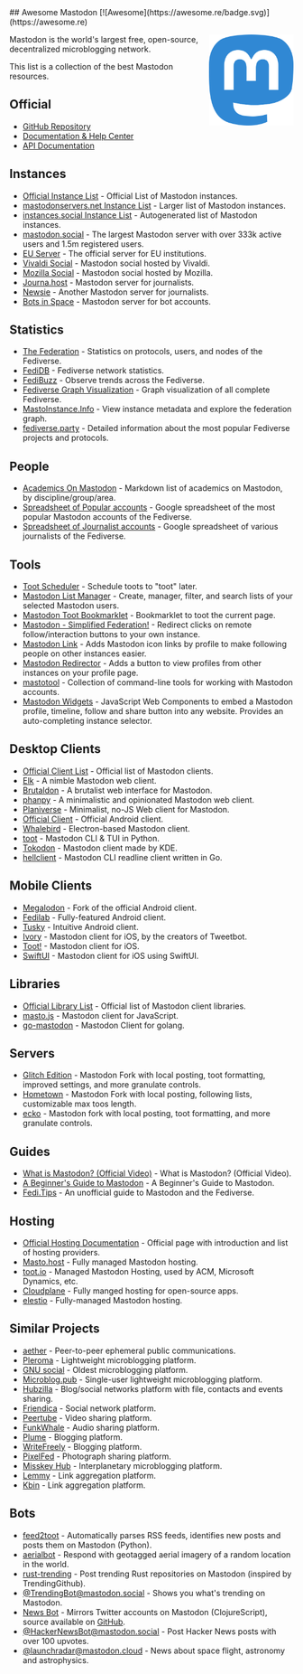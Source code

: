 <div class="github-widget" data-repo="hyperupcall/awesome-mastodon"></div>
## Awesome Mastodon [![Awesome](https://awesome.re/badge.svg)](https://awesome.re) <!-- omit from toc -->

[<img src="https://raw.githubusercontent.com/hyperupcall/awesome-mastodon/master/./assets/mastodon-logo.svg?sanitize=true" align="right" width="150">](https://joinmastodon.org/)

Mastodon is the world's largest free, open-source, decentralized microblogging network.

This list is a collection of the best Mastodon resources.



## Official

- [GitHub Repository](https://github.com/tootsuite/mastodon/)
- [Documentation & Help Center](https://docs.joinmastodon.org/)
- [API Documentation](https://docs.joinmastodon.org/client/intro/)

## Instances

- [Official Instance List](https://joinmastodon.org/servers) - Official List of Mastodon instances.
- [mastodonservers.net Instance List](https://mastodonservers.net/) - Larger list of Mastodon instances.
- [instances.social Instance List](https://instances.social/list/) - Autogenerated list of Mastodon instances.
- [mastodon.social](https://mastodon.social/about/) - The largest Mastodon server with over 333k active users and 1.5m registered users.
- [EU Server](https://social.network.europa.eu/about/) - The official server for EU institutions.
- [Vivaldi Social](https://social.vivaldi.net/about/) - Mastodon social hosted by Vivaldi.
- [Mozilla Social](https://mozilla.social/about/) - Mastodon social hosted by Mozilla.
- [Journa.host](https://journa.host/about/) - Mastodon server for journalists.
- [Newsie](https://newsie.social/about/) - Another Mastodon server for journalists.
- [Bots in Space](https://botsin.space/about/) - Mastodon server for bot accounts.

## Statistics

- [The Federation](https://the-federation.info/) - Statistics on protocols, users, and nodes of the Fediverse.
- [FediDB](https://fedidb.org/network/) - Fediverse network statistics.
- [FediBuzz](https://fedi.buzz/) - Observe trends across the Fediverse.
- [Fediverse Graph Visualization](https://www.comeetie.fr/galerie/mapstodon/) - Graph visualization of all complete Fediverse.
- [MastoInstance.Info](https://mastoinstance.info/) - View instance metadata and explore the federation graph.
- [fediverse.party](https://fediverse.party/) - Detailed information about the most popular Fediverse projects and protocols.

## People

- [Academics On Mastodon](https://github.com/nathanlesage/academics-on-mastodon/) - Markdown list of academics on Mastodon, by discipline/group/area.
- [Spreadsheet of Popular accounts](https://docs.google.com/spreadsheets/d/1cpUKkoT1MUn8_xM4usiERn-IdEuh0hXfBrwbbThwGiI/edit#gid=1111869705/) - Google spreadsheet of the most popular Mastodon accounts of the Fediverse.
- [Spreadsheet of Journalist accounts](https://docs.google.com/spreadsheets/d/13No4yxY-oFrN8PigC2jBWXreFCHWwVRTftwP6HcREtA/edit#gid=1320898902/) - Google spreadsheet of various journalists of the Fediverse.

## Tools

- [Toot Scheduler](https://scheduler.mastodon.tools/) - Schedule toots to "toot" later.
- [Mastodon List Manager](https://www.mastodonlistmanager.org/main/) - Create, manager, filter, and search lists of your selected Mastodon users.
- [Mastodon Toot Bookmarklet](https://rknightuk.github.io/mastodon-toot-bookmarklet/) - Bookmarklet to toot the current page.
- [Mastodon - Simplified Federation!](https://addons.mozilla.org/firefox/addon/mastodon-simplified-federation/) - Redirect clicks on remote follow/interaction buttons to your own instance.
- [Mastodon Link](https://github.com/masrly/mastodon-link/) - Adds Mastodon icon links by profile to make following people on other instances easier.
- [Mastodon Redirector](https://github.com/bramus/mastodon-redirector/) - Adds a button to view profiles from other instances on your profile page.
- [mastotool](https://github.com/muesli/mastotool/) - Collection of command-line tools for working with Mastodon accounts.
- [Mastodon Widgets](https://github.com/splitbrain/mastodon-widget) - JavaScript Web Components to embed a Mastodon profile, timeline, follow and share button into any website. Provides an auto-completing instance selector.

## Desktop Clients

- [Official Client List](https://joinmastodon.org/apps/) - Official list of Mastodon clients.
- [Elk](https://github.com/elk-zone/elk/) - A nimble Mastodon web client.
- [Brutaldon](https://gitlab.com/brutaldon/brutaldon/) - A brutalist web interface for Mastodon.
- [phanpy](https://github.com/cheeaun/phanpy) - A minimalistic and opinionated Mastodon web client.
- [Planiverse](https://git.mulligrubs.me/planiverse/) - Minimalist, no-JS Web client for Mastodon.
- [Official Client](https://github.com/mastodon/mastodon-android/) - Official Android client.
- [Whalebird](https://whalebird.social/en/desktop/contents/) - Electron-based Mastodon client.
- [toot](https://github.com/ihabunek/toot/) - Mastodon CLI & TUI in Python.
- [Tokodon](https://apps.kde.org/tokodon/) - Mastodon client made by KDE.
- [hellclient](https://hell.limitedideas.org) - Mastodon CLI readline client written in Go.

## Mobile Clients

- [Megalodon](https://sk22.github.io/megalodon/) - Fork of the official Android client.
- [Fedilab](https://codeberg.org/tom79/Fedilab/) - Fully-featured Android client.
- [Tusky](https://github.com/tuskyapp/Tusky/) - Intuitive Android client.
- [Ivory](https://apps.apple.com/us/app/ivory-for-mastodon-by-tapbots/id6444602274) - Mastodon client for iOS, by the creators of Tweetbot.
- [Toot!](https://apps.apple.com/us/app/toot/id1229021451) - Mastodon client for iOS.
- [SwiftUI](https://github.com/Dimillian/IceCubesApp) - Mastodon client for iOS using SwiftUI.

## Libraries

- [Official Library List](https://docs.joinmastodon.org/client/libraries/) - Official list of Mastodon client libraries.
- [masto.js](https://github.com/neet/masto.js) - Mastodon client for JavaScript.
- [go-mastodon](https://github.com/mattn/go-mastodon) - Mastodon Client for golang.

## Servers

- [Glitch Edition](https://glitch-soc.github.io/docs/) - Mastodon Fork with local posting, toot formatting, improved settings, and more granulate controls.
- [Hometown](https://github.com/hometown-fork/hometown/) - Mastodon Fork with local posting, following lists, customizable max toos length.
- [ecko](https://github.com/magicstone-dev/ecko/) - Mastodon fork with local posting, toot formatting, and more granulate controls.

## Guides

- [What is Mastodon? (Official Video)](https://www.youtube.com/watch?v=IPSbNdBmWKE) - What is Mastodon? (Official Video).
- [A Beginner's Guide to Mastodon](https://buffer.com/resources/mastodon-social) - A Beginner's Guide to Mastodon.
- [Fedi.Tips](https://fedi.tips) - An unofficial guide to Mastodon and the Fediverse.

## Hosting

- [Official Hosting Documentation](https://docs.joinmastodon.org/user/run-your-own) - Official page with introduction and list of hosting providers.
- [Masto.host](https://masto.host) - Fully managed Mastodon hosting.
- [toot.io](https://toot.io/mastodon_hosting.html) - Managed Mastodon Hosting, used by ACM, Microsoft Dynamics, etc.
- [Cloudplane](https://cloudplane.org) - Fully manged hosting for open-source apps.
- [elestio](https://elest.io/open-source/mastodon) - Fully-managed Mastodon hosting.

## Similar Projects

- [aether](https://getaether.net) - Peer-to-peer ephemeral public communications.
- [Pleroma](https://pleroma.social/) - Lightweight microblogging platform.
- [GNU social](https://gnusocial.rocks/) - Oldest microblogging platform.
- [Microblog.pub](https://microblog.pub/) - Single-user lightweight microblogging platform.
- [Hubzilla](https://zotlabs.org/page/hubzilla/hubzilla-project/) - Blog/social networks platform with file, contacts and events sharing.
- [Friendica](https://friendi.ca/) - Social network platform.
- [Peertube](https://joinpeertube.org/) - Video sharing platform.
- [FunkWhale](https://funkwhale.audio/) - Audio sharing platform.
- [Plume](https://joinplu.me/) - Blogging platform.
- [WriteFreely](https://writefreely.org/) - Blogging platform.
- [PixelFed](https://pixelfed.org/) - Photograph sharing platform.
- [Misskey Hub](https://misskey-hub.net/en/) - Interplanetary microblogging platform.
- [Lemmy](https://join-lemmy.org/) - Link aggregation platform.
- [Kbin](https://kbin.social) - Link aggregation platform.

## Bots

- [feed2toot](https://gitlab.com/chaica/feed2toot) - Automatically parses RSS feeds, identifies new posts and posts them on Mastodon (Python).
- [aerialbot](https://github.com/doersino/aerialbot) - Respond with geotagged aerial imagery of a random location in the world.
- [rust-trending](https://github.com/pbzweihander/rust-trending) - Post trending Rust repositories on Mastodon (inspired by TrendingGithub).
- [@TrendingBot@mastodon.social](https://mastodon.social/@TrendingBot) - Shows you what's trending on Mastodon.
- [News Bot](https://botsin.space/@newsbot) - Mirrors Twitter accounts on Mastodon (ClojureScript), source available on [GitHub](https://github.com/yogthos/mastodon-bot).
- [@HackerNewsBot@mastodon.social](https://mastodon.social/@HackerNewsBot) - Post Hacker News posts with over 100 upvotes.
- [@launchradar@mastodon.cloud](https://mastodon.cloud/@launchradar) - News about space flight, astronomy and astrophysics.